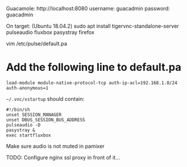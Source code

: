 Guacamole: http://localhost:8080
username: guacadmin
password: guacadmin


On target: (Ubuntu 18.04.2)
sudo apt install tigervnc-standalone-server pulseaudio fluxbox pasystray firefox

vim /etc/pulse/default.pa

# Add the following line to default.pa
`load-module module-native-protocol-tcp auth-ip-acl=192.168.1.0/24 auth-anonymous=1`

`~/.vnc/xstartup` should contain:
```
#!/bin/sh
unset SESSION_MANAGER
unset DBUS_SESSION_BUS_ADDRESS
pulseaudio -D
pasystray &
exec startfluxbox
```

Make sure audio is not muted in pamixer

TODO: Configure nginx ssl proxy in front of it...
